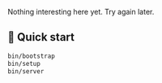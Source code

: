 Nothing interesting here yet. Try again later.

## 🚀 Quick start

```bash
bin/bootstrap
bin/setup
bin/server
```
